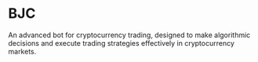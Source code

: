 # BJC
An advanced bot for cryptocurrency trading, designed to make algorithmic decisions and execute trading strategies effectively in cryptocurrency markets.
